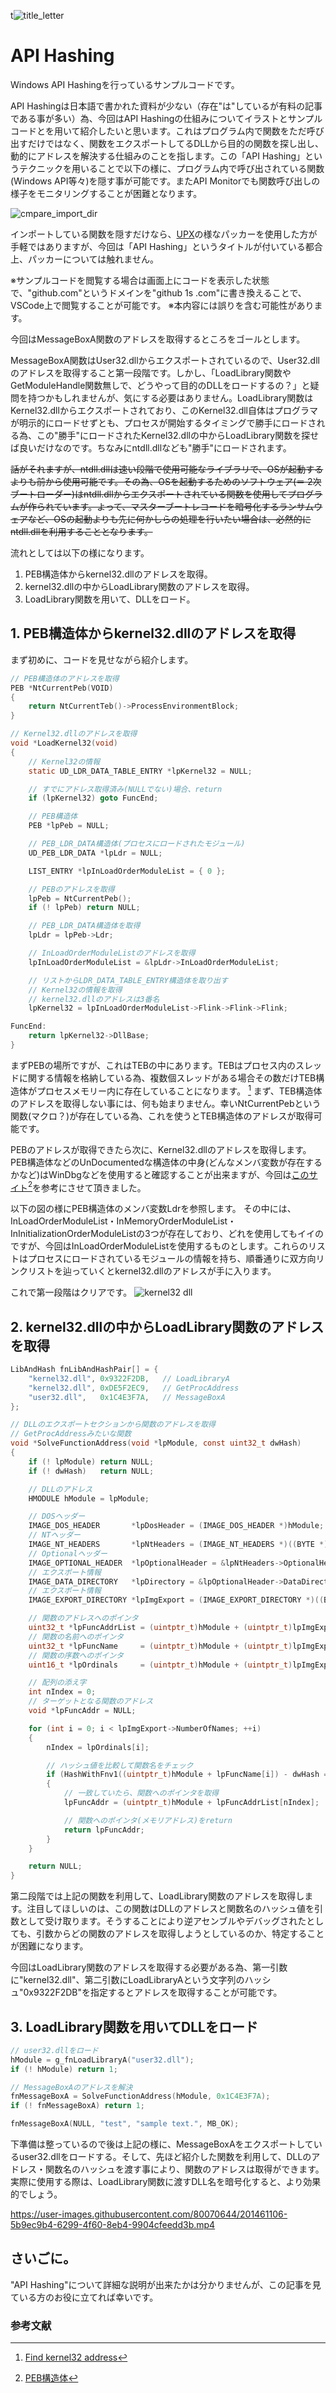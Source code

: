 t![title_letter](https://user-images.githubusercontent.com/80070644/201461047-7062464d-75f5-44ce-99d2-f6fff5009d23.png)

<!-- <img src="./illust/title_letter.png" width="100%"> -->

# API Hashing  
Windows API Hashingを行っているサンプルコードです。  
  
API Hashingは日本語で書かれた資料が少ない（存在"は"しているが有料の記事である事が多い）為、今回はAPI Hashingの仕組みについてイラストとサンプルコードとを用いて紹介したいと思います。これはプログラム内で関数をただ呼び出すだけではなく、関数をエクスポートしてるDLLから目的の関数を探し出し、動的にアドレスを解決する仕組みのことを指します。この「API Hashing」というテクニックを用いることで以下の様に、プログラム内で呼び出されている関数(Windows API等々)を隠す事が可能です。またAPI Monitorでも関数呼び出しの様子をモニタリングすることが困難となります。

![cmpare_import_dir](https://user-images.githubusercontent.com/80070644/201461071-ffdb092e-3816-4208-982b-36a1c266d506.png)
<br>

インポートしている関数を隠すだけなら、[UPX](https://upx.github.io/)の様なパッカーを使用した方が手軽ではありますが、今回は「API Hashing」というタイトルが付いている都合上、パッカーについては触れません。
<br>

※サンプルコードを閲覧する場合は画面上にコードを表示した状態で、"github.com"というドメインを"github 1s .com"に書き換えることで、VSCode上で閲覧することが可能です。
※本内容には誤りを含む可能性があります。
<br>

今回はMessageBoxA関数のアドレスを取得するところをゴールとします。

MessageBoxA関数はUser32.dllからエクスポートされているので、User32.dllのアドレスを取得すること第一段階です。しかし、「LoadLibrary関数やGetModuleHandle関数無しで、どうやって目的のDLLをロードするの？」と疑問を持つかもしれませんが、気にする必要はありません。LoadLibrary関数はKernel32.dllからエクスポートされており、このKernel32.dll自体はプログラマが明示的にロードせずとも、プロセスが開始するタイミングで勝手にロードされる為、この"勝手"にロードされたKernel32.dllの中からLoadLibrary関数を探せば良いだけなのです。ちなみにntdll.dllなども"勝手"にロードされます。
<br>

~~話がそれますが、ntdll.dllは速い段階で使用可能なライブラリで、OSが起動するよりも前から使用可能です。その為、OSを起動するためのソフトウェア(＝ 2次ブートローダー)はntdll.dllからエクスポートされている関数を使用してプログラムが作られています。よって、マスターブートレコードを暗号化するランサムウェアなど、OSの起動よりも先に何かしらの処理を行いたい場合は、必然的にntdll.dllを利用することとなります。~~
<br>

流れとしては以下の様になります。

1. PEB構造体からkernel32.dllのアドレスを取得。
2. kernel32.dllの中からLoadLibrary関数のアドレスを取得。
3. LoadLibrary関数を用いて、DLLをロード。

## 1. PEB構造体からkernel32.dllのアドレスを取得

まず初めに、コードを見せながら紹介します。

```C
// PEB構造体のアドレスを取得
PEB *Nt​​CurrentPeb(VOID)
{
	return NtCurrentTeb()->ProcessEnvironmentBlock;
}

// Kernel32.dllのアドレスを取得
void *LoadKernel32(void)
{
	// Kernel32の情報
	static UD_LDR_DATA_TABLE_ENTRY *lpKernel32 = NULL;

	// すでにアドレス取得済み(NULLでない)場合、return
	if (lpKernel32) goto FuncEnd;

	// PEB構造体
	PEB *lpPeb = NULL;

	// PEB_LDR_DATA構造体(プロセスにロードされたモジュール)
	UD_PEB_LDR_DATA *lpLdr = NULL;

	LIST_ENTRY *lpInLoadOrderModuleList = { 0 };

	// PEBのアドレスを取得
	lpPeb = Nt​​CurrentPeb();
	if (! lpPeb) return NULL;

	// PEB_LDR_DATA構造体を取得
	lpLdr = lpPeb->Ldr;

	// InLoadOrderModuleListのアドレスを取得
	lpInLoadOrderModuleList = &lpLdr->InLoadOrderModuleList;

	// リストからLDR_DATA_TABLE_ENTRY構造体を取り出す
	// Kernel32の情報を取得
	// kernel32.dllのアドレスは3番名
	lpKernel32 = lpInLoadOrderModuleList->Flink->Flink->Flink;

FuncEnd:
	return lpKernel32->DllBase;
}
```
まずPEBの場所ですが、これはTEBの中にあります。TEBはプロセス内のスレッドに関する情報を格納している為、複数個スレッドがある場合その数だけTEB構造体がプロセスメモリー内に存在していることになります。 [^1] まず、TEB構造体のアドレスを取得しない事には、何も始まりません。幸いNt​​CurrentPebという関数(マクロ？)が存在している為、これを使うとTEB構造体のアドレスが取得可能です。

PEBのアドレスが取得できたら次に、Kernel32.dllのアドレスを取得します。PEB構造体などのUnDocumentedな構造体の中身(どんなメンバ変数が存在するかなど)はWinDbgなどを使用すると確認することが出来ますが、今回は[このサイト](https://atmarkit.itmedia.co.jp/ait/articles/1111/18/news146_2.html)[^2]を参考にさせて頂きました。

以下の図の様にPEB構造体のメンバ変数Ldrを参照します。
その中には、InLoadOrderModuleList・InMemoryOrderModuleList・InInitializationOrderModuleListの3つが存在しており、どれを使用してもイイのですが、今回はInLoadOrderModuleListを使用するものとします。これらのリストはプロセスにロードされているモジュールの情報を持ち、順番通りに双方向リンクリストを辿っていくとkernel32.dllのアドレスが手に入ります。

これで第一段階はクリアです。
![kernel32 dll](https://user-images.githubusercontent.com/80070644/201461101-8809d02d-9b12-405c-a942-7ef611ee1f99.png)

## 2. kernel32.dllの中からLoadLibrary関数のアドレスを取得

``` C
LibAndHash fnLibAndHashPair[] = {
	"kernel32.dll", 0x9322F2DB,   // LoadLibraryA
	"kernel32.dll", 0xDE5F2EC9,   // GetProcAddress
	"user32.dll",   0x1C4E3F7A,   // MessageBoxA
};

// DLLのエクスポートセクションから関数のアドレスを取得
// GetProcAddressみたいな関数
void *SolveFunctionAddress(void *lpModule, const uint32_t dwHash)
{
	if (! lpModule) return NULL;
	if (! dwHash)   return NULL;

	// DLLのアドレス
	HMODULE hModule = lpModule;

	// DOSヘッダー
	IMAGE_DOS_HEADER       *lpDosHeader = (IMAGE_DOS_HEADER *)hModule;
	// NTヘッダー
	IMAGE_NT_HEADERS       *lpNtHeaders = (IMAGE_NT_HEADERS *)((BYTE *)hModule + lpDosHeader->e_lfanew);
	// Optionalヘッダー
	IMAGE_OPTIONAL_HEADER  *lpOptionalHeader = &lpNtHeaders->OptionalHeader;
	// エクスポート情報
	IMAGE_DATA_DIRECTORY   *lpDirectory = &lpOptionalHeader->DataDirectory[IMAGE_DIRECTORY_ENTRY_EXPORT];
	// エクスポート情報
	IMAGE_EXPORT_DIRECTORY *lpImgExport = (IMAGE_EXPORT_DIRECTORY *)((BYTE *)hModule + lpDirectory->VirtualAddress);

	// 関数のアドレスへのポインタ
	uint32_t *lpFuncAddrList = (uintptr_t)hModule + (uintptr_t)lpImgExport->AddressOfFunctions;
	// 関数の名前へのポインタ
	uint32_t *lpFuncName     = (uintptr_t)hModule + (uintptr_t)lpImgExport->AddressOfNames;
	// 関数の序数へのポインタ
	uint16_t *lpOrdinals     = (uintptr_t)hModule + (uintptr_t)lpImgExport->AddressOfNameOrdinals;

	// 配列の添え字
	int nIndex = 0;
	// ターゲットとなる関数のアドレス
	void *lpFuncAddr = NULL;

	for (int i = 0; i < lpImgExport->NumberOfNames; ++i)
	{
		nIndex = lpOrdinals[i];

		// ハッシュ値を比較して関数名をチェック
		if (HashWithFnv1((uintptr_t)hModule + lpFuncName[i]) - dwHash == 0)
		{
			// 一致していたら、関数へのポインタを取得
			lpFuncAddr = (uintptr_t)hModule + lpFuncAddrList[nIndex];

			// 関数へのポインタ(メモリアドレス)をreturn
			return lpFuncAddr;
		}
	}

	return NULL;
}
```
第二段階では上記の関数を利用して、LoadLibrary関数のアドレスを取得します。注目してほしいのは、この関数はDLLのアドレスと関数名のハッシュ値を引数として受け取ります。そうすることにより逆アセンブルやデバッグされたとしても、引数からどの関数のアドレスを取得しようとしているのか、特定することが困難になります。

今回はLoadLibrary関数のアドレスを取得する必要がある為、第一引数に"kernel32.dll"、第二引数にLoadLibraryAという文字列のハッシュ"0x9322F2DB"を指定するとアドレスを取得することが可能です。

## 3. LoadLibrary関数を用いてDLLをロード

```C
// user32.dllをロード
hModule = g_fnLoadLibraryA("user32.dll");
if (! hModule) return 1;

// MessageBoxAのアドレスを解決
fnMessageBoxA = SolveFunctionAddress(hModule, 0x1C4E3F7A);
if (! fnMessageBoxA) return 1;

fnMessageBoxA(NULL, "test", "sample text.", MB_OK);
```
下準備は整っているので後は上記の様に、MessageBoxAをエクスポートしているuser32.dllをロードする。そして、先ほど紹介した関数を利用して、DLLのアドレス・関数名のハッシュを渡す事により、関数のアドレスは取得ができます。実際に使用する際は、LoadLibrary関数に渡すDLL名を暗号化すると、より効果的でしょう。

https://user-images.githubusercontent.com/80070644/201461106-5b9ec9b4-6299-4f60-8eb4-9904cfeedd3b.mp4


## さいごに。
"API Hashing"について詳細な説明が出来たかは分かりませんが、この記事を見ている方のお役に立てれば幸いです。

### 参考文献
[^1]: [Find kernel32 address](https://cocomelonc.github.io/tutorial/2021/10/30/windows-shellcoding-2.html)
[^2]: [PEB構造体](https://atmarkit.itmedia.co.jp/ait/articles/1111/18/news146_2.html)
